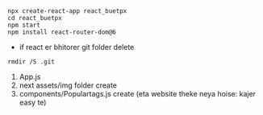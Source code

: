 ##

```
npx create-react-app react_buetpx
cd react_buetpx
npm start
npm install react-router-dom@6
```

* if react er bhitorer git folder delete 
```
rmdir /S .git
```

1. App.js 
2. next assets/img folder create 
3. components/Populartags.js create (eta website theke neya hoise: kajer easy te)
